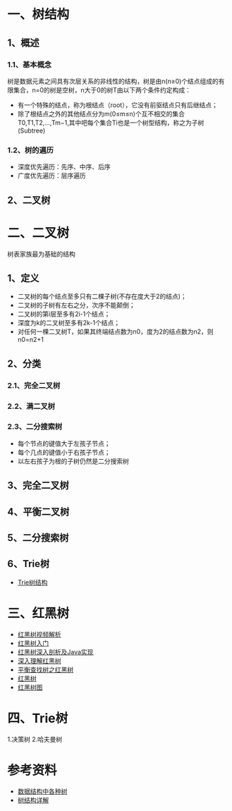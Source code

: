# 一、树结构

## 1、概述

### 1.1、基本概念

树是数据元素之间具有次层关系的非线性的结构，树是由n(n≥0)个结点组成的有限集合，n=0的树是空树，n大于0的树T由以下两个条件约定构成：
- 有一个特殊的结点，称为根结点（root），它没有前驱结点只有后继结点；
- 除了根结点之外的其他结点分为m(0≤m≤n)个互不相交的集合T0,T1,T2,…,Tm−1,其中吧每个集合Ti也是一个树型结构，称之为子树(Subtree)

### 1.2、树的遍历

- 深度优先遍历：先序、中序、后序
- 广度优先遍历：层序遍历

## 2、二叉树


# 二、二叉树

树表家族最为基础的结构

## 1、定义

- 二叉树的每个结点至多只有二棵子树(不存在度大于2的结点)；
- 二叉树的子树有左右之分，次序不能颠倒；
- 二叉树的第i层至多有2i-1个结点；
- 深度为k的二叉树至多有2k-1个结点；
- 对任何一棵二叉树T，如果其终端结点数为n0，度为2的结点数为n2，则n0=n2+1

## 2、分类

### 2.1、完全二叉树

### 2.2、满二叉树

### 2.3、二分搜索树

- 每个节点的键值大于左孩子节点；
- 每个几点的键值小于右孩子节点；
- 以左右孩子为根的子树仍然是二分搜索树

## 3、完全二叉树

## 4、平衡二叉树

## 5、二分搜索树

## 6、Trie树

* [Trie树结构](https://www.cxyxiaowu.com/1873.html)


# 三、红黑树

* [红黑树视频解析](http://www.csanimated.com/animation.php?t=Red-black_tree)
* [红黑树入门](http://blog.csdn.net/v_JULY_v/article/details/6105630)
* [红黑树深入剖析及Java实现](http://tech.meituan.com/redblack-tree.html)
* [深入理解红黑树](http://blog.csdn.net/u011240877/article/details/53329023)
* [平衡查找树之红黑树](http://www.cnblogs.com/yangecnu/p/Introduce-Red-Black-Tree.html)
* [红黑树](http://www.tianxiaobo.com/2018/01/11/%E7%BA%A2%E9%BB%91%E6%A0%91%E8%AF%A6%E7%BB%86%E5%88%86%E6%9E%90/)
* [红黑树图](https://juejin.im/post/6844904020549730318)

# 四、Trie树

1.决策树
2.哈夫曼树


# 参考资料

* [数据结构中各种树](http://www.cnblogs.com/maybe2030/p/4732377.html)
* [树结构详解](http://data.biancheng.net/tree/)








